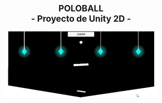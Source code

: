 <div align="center">
  <h1>POLOBALL<br>- Proyecto de Unity 2D -</h1>
  <p align="center">
  </p>
</div>

<div align="center">
<img src="demo.gif" width="700" />
</div>
